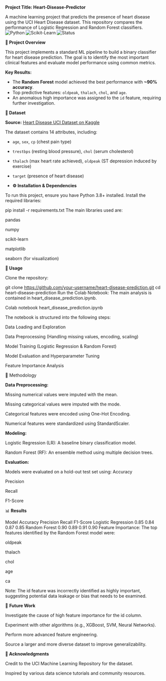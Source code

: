 **Project Title: Heart-Disease-Predictor**

A machine learning project that predicts the presence of heart disease using the UCI Heart Disease dataset. This repository compares the performance of Logistic Regression and Random Forest classifiers.
![Python](https://img.shields.io/badge/Python-3.8%2B-blue)
![Scikit-Learn](https://img.shields.io/badge/Library-Scikit--Learn-orange)
![Status](https://img.shields.io/badge/Status-Complete-green)


**📌 Project Overview**

This project implements a standard ML pipeline to build a binary classifier for heart disease prediction. The goal is to identify the most important clinical features and evaluate model performance using common metrics.


**Key Results:**

- The **Random Forest** model achieved the best performance with **~90% accuracy**.
- Top predictive features: `oldpeak`, `thalach`, `chol`, and `age`.
- An anomalous high importance was assigned to the `id` feature, requiring further investigation.

**📁 Dataset**

**Source:** [Heart Disease UCI Dataset on Kaggle](https://www.kaggle.com/ronitf/heart-disease-uci)

The dataset contains 14 attributes, including:
- `age`, `sex`, `cp` (chest pain type)
- `trestbps` (resting blood pressure), `chol` (serum cholesterol)
- `thalach` (max heart rate achieved), `oldpeak` (ST depression induced by exercise)
- `target` (presence of heart disease)


- **⚙️ Installation & Dependencies**

To run this project, ensure you have Python 3.8+ installed. Install the required libraries:


pip install -r requirements.txt
The main libraries used are:

pandas

numpy

scikit-learn

matplotlib

seaborn (for visualization)


**🚀 Usage**

Clone the repository:


git clone https://github.com/your-username/heart-disease-prediction.git
cd heart-disease-prediction
Run the Colab Notebook:
The main analysis is contained in heart_disease_prediction.ipynb.


Colab notebook heart_disease_prediction.ipynb

The notebook is structured into the following steps:

Data Loading and Exploration

Data Preprocessing (Handling missing values, encoding, scaling)

Model Training (Logistic Regression & Random Forest)

Model Evaluation and Hyperparameter Tuning

Feature Importance Analysis


🔬 Methodology

**Data Preprocessing:**


Missing numerical values were imputed with the mean.

Missing categorical values were imputed with the mode.

Categorical features were encoded using One-Hot Encoding.

Numerical features were standardized using StandardScaler.


**Modeling:**


Logistic Regression (LR): A baseline binary classification model.

Random Forest (RF): An ensemble method using multiple decision trees.


**Evaluation:**


Models were evaluated on a hold-out test set using:
Accuracy

Precision

Recall

F1-Score

📊 **Results**


Model	Accuracy	Precision	Recall	F1-Score
Logistic Regression	0.85	0.84	0.87	0.85
Random Forest	0.90	0.89	0.91	0.90
Feature Importance:
The top features identified by the Random Forest model were:

oldpeak

thalach

chol

age

ca

Note: The id feature was incorrectly identified as highly important, suggesting potential data leakage or bias that needs to be examined.


🔮 **Future Work**

Investigate the cause of high feature importance for the id column.

Experiment with other algorithms (e.g., XGBoost, SVM, Neural Networks).

Perform more advanced feature engineering.

Source a larger and more diverse dataset to improve generalizability.


**🙏 Acknowledgments**

Credit to the UCI Machine Learning Repository for the dataset.

Inspired by various data science tutorials and community resources.

